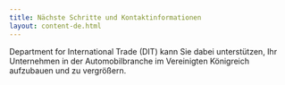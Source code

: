 ```yaml
---
title: Nächste Schritte und Kontaktinformationen
layout: content-de.html
---
```


Department for International Trade (DIT) kann Sie dabei unterstützen, Ihr Unternehmen in der Automobilbranche im Vereinigten Königreich aufzubauen und zu vergrößern.